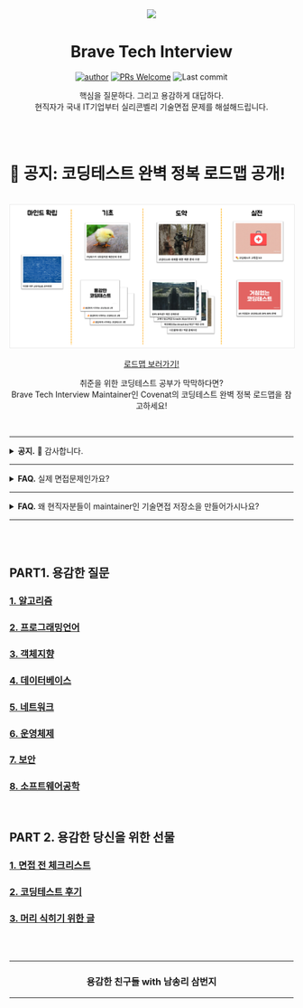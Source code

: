<div align=center>
<img src="https://github.com/brave-people/brave-tech-interview/blob/main/_raw/google-flat.png?raw=true" />

# Brave Tech Interview

[![author](https://img.shields.io/badge/author-covenant-brightgreen.svg?style=flat-square)](https://covenant.tistory.com/)
[![PRs Welcome](https://img.shields.io/badge/PRs-welcome-brightgreen.svg?style=flat-square)](https://github.com/brave-people/Dev-Event/pulls)
![Last commit](https://img.shields.io/github/last-commit/brave-people/Dev-Event?style=flat-square)

핵심을 질문하다. 그리고 용감하게 대답하다. <br />
현직자가 국내 IT기업부터 실리콘벨리 기술면접 문제를 해설해드립니다.

</div>

<br />
<br />

# 📣 공지: 코딩테스트 완벽 정복 로드맵 공개!

<br />
<div align=center>
<img src="https://github.com/KoEonYack/Tistory-Coveant/blob/master/Article/Note/%EC%BD%94%EB%94%A9%ED%85%8C%EC%8A%A4%ED%8A%B8_%EC%8B%9C%EC%9E%91%EC%9D%84%EC%9C%84%ED%95%9C_%EB%B0%B1%EC%A4%80%EB%AC%B8%EC%A0%9C_%EC%B6%94%EC%B2%9C/img/map_simple.png?raw=true" align="center" style="display: block; margin: 0px auto; display: block; height: auto; border:1px solid #eaeaea; padding: 0px;" width="" >
<br />

<center> <a href="https://covenant.tistory.com/235"> 로드맵 보러가기! </a> </center>

취준을 위한 코딩테스트 공부가 막막하다면? <br />
Brave Tech Interview Maintainer인 Covenat의 코딩테스트 완벽 정복 로드맵을 참고하세요!

<br />
</div>

------------------------

<details>
   <summary> <b>공지.</b> 🙏 감사합니다. </summary>

<div align=center>
  <img src="https://github.com/brave-people/brave-tech-interview/blob/main/_raw/uv.png?raw=true" width="70%"/>
<br />
Github Traffic (Y축 녹색: Views, Y축 파랑색: UV(Unique Visitors) <br />
<br />
빠른시간 많은 분들이 방문 및 스타를 눌러주셨습니다. 감사합니다. <br />
Brave Tech Interview는 매주 국내 IT기업 면접문제 및 실리콘 벨리 문제와 해설을 업데이트 중입니다. <br />
PR 및 리뷰 환영합니다 :)

</div>
</details>

------------------------

<details>
   <summary> <b>FAQ.</b> 실제 면접문제인가요?  </summary>
<br />
<div align=center>
  <img src="https://github.com/brave-people/brave-tech-interview/blob/main/_raw/trello.png?raw=true" />
</div>
<br />

- 연습 문제도 있고, 실리콘밸리 문제의 경우 국내 실정에 맞게 변형된 문제도 있습니다. 다만 기출문제가 아닌 경우 (연습) 태그를 달 예정입니다. 특별한 태그가 없다면 실제 면접문제입니다.
- 대기업 IT 면접 문제를 모아놓은 작년 초 생활코딩 페이스북 페이지에 소개된 Trello에서 많이 참고하였습니다.
- 블라인드 & 잡플래닛 면접 후기 & 블로그 합격 수기에서 문제를 참고하였습니다.
- 최근에는 프로그래머스 테크피드에 올라오는 면접 후기 글을 많이 참고합니다.
- 실리콘밸리 문제의 경우 Reddit, LeetCode, Tech Interview Book을 참고하였습니다.

</details>

------------------------

<details>
   <summary> <b>FAQ.</b> 왜 현직자분들이 maintainer인 기술면접 저장소을 만들어가시나요? </summary>
<br />

- 🧓 지식을 함께 공유하며 함께 성장하고 싶어서 참여합니다.
- 🧒 중요한 개념을 정확하게 글로 표현하고 싶어서 참여합니다.
- 👱 기술면접의 경우 밑천이 드러나는 핵심 질문이 많습니다. 이런 질문에 답을 해보면서 기술을 표면적으로만 알고있는지 점검하기 위함입니다.

> 시작은 용감한친구들에서 시작했지만 PR, Issue는 누구에게나 열려있습니다!

</details>

------------------------

<br />
<br />

## PART1. 용감한 질문
### [1. 알고리즘](./contents/algorithm.md)
### [2. 프로그래밍언어](./contents/language.md)
### [3. 객체지향](./contents/oop.md)
### [4. 데이터베이스](./contents/database.md)
### [5. 네트워크](./contents/network.md)
### [6. 운영체제](./contents/os.md)
### [7. 보안](./contents/security.md)
### [8. 소프트웨어공학](./contents/software_engineering.md)

<br />

## PART 2. 용감한 당신을 위한 선물
### [1. 면접 전 체크리스트](./contents/before30mins.md)
### [2. 코딩테스트 후기](./contents/codingTest.md)
### [3. 머리 식히기 위한 글](./contents/source.md)


<br />
<br />
<div align=center>
<hr />
  <h3> 용감한 친구들 with 남송리 삼번지 </h3>
<hr />
</div>
